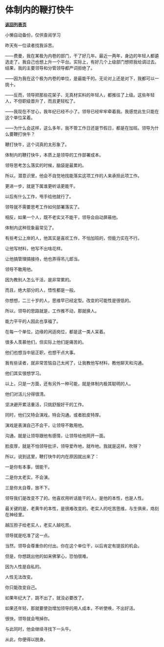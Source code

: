 # 体制内的鞭打快牛

[**返回列表页**](/gzh/费曼的小茶馆)

小懒自动备份，仅供查阅学习

昨天有一位读者找我诉苦。

  

——费曼，我在某极为内卷的部门，干了好几年。最近一两年，身边的年轻人都遴选走了。我自己也想上升一个平台。实际上，有好几个上级部门想把我给调过去。结果，我的主要领导和分管领导都严词拒绝了。

  

——因为我在这个极为内卷的单位，是最能干的。无论对上还是对下，我都可以一挑十。

  

——反而，领导把那些花架子、无真材实料的年轻人，都推往了上级。这些年轻人，不但职级晋升了，而且更轻松了。

  

——我现在不甘心，我年纪已经不小了。领导已经牢牢牵着我。我感觉此生只能在这个单位呆着。

  

——为什么会这样，这么多年，我不管工作日还是节假日，都是在加班。领导为什么要鞭打快牛？

  

鞭打快牛，这个词真的太形象了。

  

体制内的鞭打快牛，本质上是领导的工作部署成本。

  

领导思考怎么落实的时候，脑袋是最累的。

  

所以，潜意识里，他会不自觉地找能落实这项工作的人来承担此项工作。

  

更进一步，就是下属谁更听话更能干。

  

以后有什么工作，甩手给他就行了。

  

领导就不需要思考工作如何部署落实了。

  

相反，如果一个人，既不老实又不能干，领导会自动屏蔽他。

  

体制内这种现象最常见了。

  

有些考公上岸的人，他其实是喜欢工作，不怕加班的，但能力实在不行。

  

让他写材料，他写不出啥花样。

  

让他搞管理搞接待，他也弄得吊儿郎当。

  

领导不敢用他。

  

因为教别人怎么干活，是非常累的。

  

而且，绝大部分的人，悟性都是一般。

  

你想想，二三十岁的人，思维早已经定型。改变的可能性是很低的。

  

所以，领导的思路就是，工作推不动，那就换人。

  

能力平平的人因此也享福了。

  

在每一个单位，边缘的闲适岗位，都是这一类人呆着。

  

很多人羡慕他们，但实际上他们是痛苦的。

  

他们也想当中层正职，也想干点大事。

  

我有些读者，就非常苦恼自己太闲了，让我教他写材料，教他聊天和沟通。

  

他们其实很想学习。

  

以上，只是一方面，还有另外一种可能，就是体制内极其聪明的人。

  

他们对活儿分得很清。

  

坚决避开累活重活，只挑舒服好干的工作。

  

同时，他们又特会演戏，特会沟通。或者脸皮特厚。

  

演戏是表演自己不会干，让领导不敢用他。

  

沟通，就是让领导跟他有感情，让领导给他网开一面。

  

脸皮厚，就是不怕领导批评，领导爱咋地，就咋地。我就是这样。吹呀？

  

所以，说到这里，鞭打快牛的内在原因就出来了：

  

一是你有本事，很能干。

  

二是你太老实，不会演。

  

三是你太自尊，放不下。

  

领导我们是改变不了的。他喜欢用听话能干的人，是他的本性，也是人性。

  

最关键的是，老黄牛的本性，是很难改变的。老实人的吃苦思维，与生俱来，烙刻在神经里。

  

越压担子给老实人，老实人越吃苦。

  

领导就是吃准了这一点。

  

当然，领导会尊重你的付出。你在这个单位干，以后肯定有提拔的机会。

  

但是，你想跳出他的如来佛掌心，恐怕很难。

  

因为人性是自私的。

  

人性无法改变。

  

你只能改变自己。

  

如果年纪大了，跳不出了，就没必要改了。

  

如果还年轻，那就要使劲增加领导的用人成本，不听使唤，不出好活。

  

很快，领导就会甩掉你。

  

与此同时，他会继续寻找下一头牛。

  

从此，你便得以脱身。


